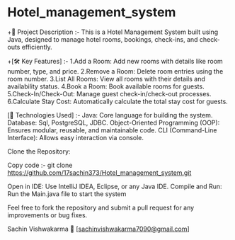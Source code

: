 # Hotel_management_system

+📄 Project Description :-
This is a Hotel Management System built using Java, designed to manage hotel rooms, bookings, check-ins, and check-outs efficiently.

+[🛠️ Key Features] :-
1.Add a Room: Add new rooms with details like room number, type, and price.
2.Remove a Room: Delete room entries using the room number.
3.List All Rooms: View all rooms with their details and availability status.
4.Book a Room: Book available rooms for guests.
5.Check-In/Check-Out: Manage guest check-in/check-out processes.
6.Calculate Stay Cost: Automatically calculate the total stay cost for guests.

[🚀 Technologies Used] :-
Java: Core language for building the system.
Database: Sql, PostgreSQL, JDBC.
Object-Oriented Programming (OOP): Ensures modular, reusable, and maintainable code.
CLI (Command-Line Interface): Allows easy interaction via console.

[⚙️ How to Run the Project]:-
Clone the Repository:

Copy code :- git clone https://github.com/17sachin373/Hotel_management_system.git

Open in IDE: Use IntelliJ IDEA, Eclipse, or any Java IDE.
Compile and Run: Run the Main.java file to start the system

[🧑‍💻 Contributing]:-
Feel free to fork the repository and submit a pull request for any improvements or bug fixes.

[📬 Contact]:-
Sachin Vishwakarma
📧 [sachinvishwakarma7090@gmail.com]
